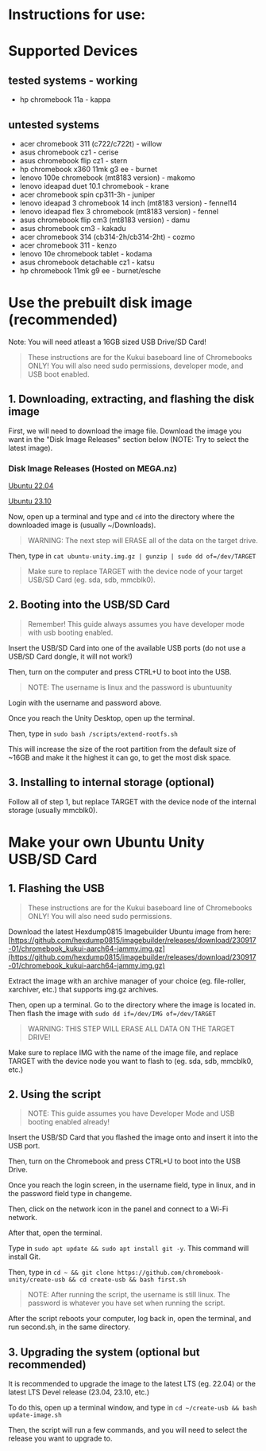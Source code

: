 # Instructions for use:

# Supported Devices

## tested systems - working

- hp chromebook 11a - kappa

## untested systems

- acer chromebook 311 (c722/c722t) - willow
- asus chromebook cz1 - cerise
- asus chromebook flip cz1 - stern
- hp chromebook x360 11mk g3 ee - burnet
- lenovo 100e chromebook (mt8183 version) - makomo
- lenovo ideapad duet 10.1 chromebook - krane
- acer chromebook spin cp311-3h - juniper
- lenovo ideapad 3 chromebook 14 inch (mt8183 version) - fennel14
- lenovo ideapad flex 3 chromebook (mt8183 version) - fennel
- asus chromebook flip cm3 (mt8183 version) - damu
- asus chromebook cm3 - kakadu
- acer chromebook 314 (cb314-2h/cb314-2ht) - cozmo
- acer chromebook 311 - kenzo
- lenovo 10e chromebook tablet - kodama
- asus chromebook detachable cz1 - katsu
- hp chromebook 11mk g9 ee - burnet/esche


# Use the prebuilt disk image (recommended)

Note: You will need atleast a 16GB sized USB Drive/SD Card!

> These instructions are for the Kukui baseboard line of Chromebooks ONLY! You will also need sudo permissions, developer mode, and USB boot enabled.

## 1. Downloading, extracting, and flashing the disk image

First, we will need to download the image file. Download the image you want in the "Disk Image Releases" section below (NOTE: Try to select the latest image).

### Disk Image Releases (Hosted on MEGA.nz)

[Ubuntu 22.04](https://mega.nz/file/fYMATb5Q#qqGJ4vrkecRVWKscxhQ1kxS5uKA9Vl64hsRJG534QVs)

[Ubuntu 23.10](https://mega.nz/file/pDskzRDS#qDfSVIQ4XDH2jGlhSckdwDJYXEJEHZWJf11CC6lgfHA)


Now, open up a terminal and type and ```cd``` into the directory where the downloaded image is (usually ~/Downloads).

> WARNING: The next step will ERASE all of the data on the target drive.

Then, type in ```cat ubuntu-unity.img.gz | gunzip | sudo dd of=/dev/TARGET```

> Make sure to replace TARGET with the device node of your target USB/SD Card (eg. sda, sdb, mmcblk0).

## 2. Booting into the USB/SD Card

> Remember! This guide always assumes you have developer mode with usb booting enabled.

Insert the USB/SD Card into one of the available USB ports (do not use a USB/SD Card dongle, it will not work!)
                                                                                                   
Then, turn on the computer and press CTRL+U to boot into the USB.

> NOTE: The username is linux and the password is ubuntuunity

Login with the username and password above.

Once you reach the Unity Desktop, open up the terminal.

Then, type in ```sudo bash /scripts/extend-rootfs.sh```

This will increase the size of the root partition from the default size of ~16GB and make it the highest it can go, to get the most disk space.

## 3. Installing to internal storage (optional)

Follow all of step 1, but replace TARGET with the device node of the internal storage (usually mmcblk0).

# Make your own Ubuntu Unity USB/SD Card

## 1. Flashing the USB

> These instructions are for the Kukui baseboard line of Chromebooks ONLY! You will also need sudo permissions.

Download the latest Hexdump0815 Imagebuilder Ubuntu image from here: [https://github.com/hexdump0815/imagebuilder/releases/download/230917-01/chromebook_kukui-aarch64-jammy.img.gz](https://github.com/hexdump0815/imagebuilder/releases/download/230917-01/chromebook_kukui-aarch64-jammy.img.gz)

Extract the image with an archive manager of your choice (eg. file-roller, xarchiver, etc.) that supports img.gz archives.

Then, open up a terminal. Go to the directory where the image is located in. Then flash the image with ```sudo dd if=/dev/IMG of=/dev/TARGET```

> WARNING: THIS STEP WILL ERASE ALL DATA ON THE TARGET DRIVE!

Make sure to replace IMG with the name of the image file, and replace TARGET with the device node you want to flash to (eg. sda, sdb, mmcblk0, etc.)

## 2. Using the script

> NOTE: This guide assumes you have Developer Mode and USB booting enabled already!

Insert the USB/SD Card that you flashed the image onto and insert it into the USB port.

Then, turn on the Chromebook and press CTRL+U to boot into the USB Drive.

Once you reach the login screen, in the username field, type in linux, and in the password field type in changeme.

Then, click on the network icon in the panel and connect to a Wi-Fi network.

After that, open the terminal.

Type in ``` sudo apt update && sudo apt install git -y ```. This command will install Git.

Then, type in ```cd ~ && git clone https://github.com/chromebook-unity/create-usb && cd create-usb && bash first.sh```

> NOTE: After running the script, the username is still linux. The password is whatever you have set when running the script.

After the script reboots your computer, log back in, open the terminal, and run second.sh, in the same directory.

## 3. Upgrading the system (optional but recommended)

It is recommended to upgrade the image to the latest LTS (eg. 22.04) or the latest LTS Devel release (23.04, 23.10, etc.)

To do this, open up a terminal window, and type in ```cd ~/create-usb && bash update-image.sh```

Then, the script will run a few commands, and you will need to select the release you want to upgrade to.
